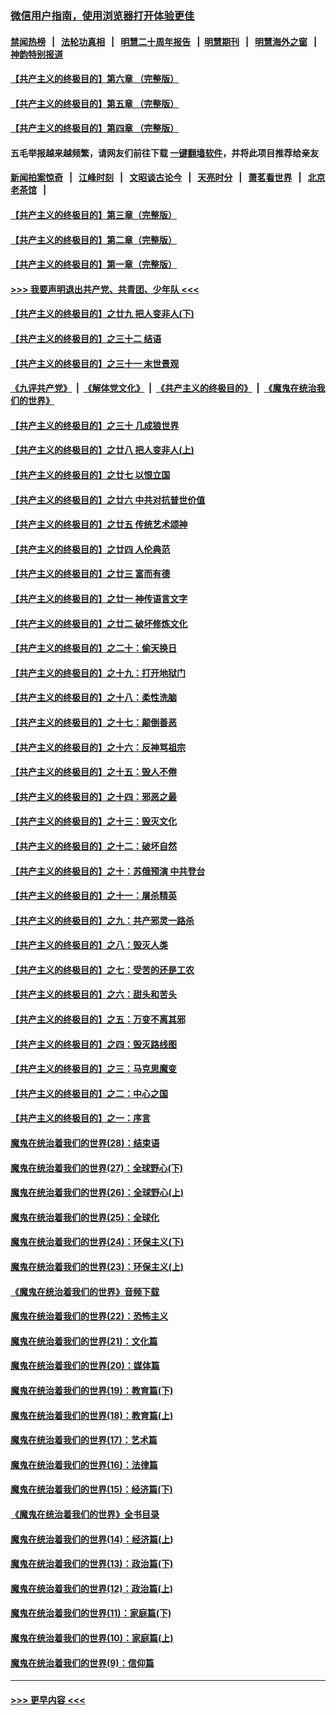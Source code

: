 ### [微信用户指南，使用浏览器打开体验更佳](https://github.com/gfw-breaker/banned-news1/blob/master/indexes/wechat-guide.md?t=0)
#### [禁闻热榜](热点新闻.md?t=0)  &nbsp;&nbsp;|&nbsp;&nbsp; [法轮功真相](https://github.com/gfw-breaker/truth/blob/master/README.md?t=0) &nbsp;&nbsp;|&nbsp;&nbsp; [明慧二十周年报告](https://github.com/gfw-breaker/mh-reports/blob/master/README.md?t=0) &nbsp;&nbsp;|&nbsp;&nbsp;[明慧期刊](https://github.com/gfw-breaker/mh-qikan) &nbsp;&nbsp;|&nbsp;&nbsp; [明慧海外之窗](https://github.com/gfw-breaker/mh-news/blob/master/README.md?t=0) &nbsp;&nbsp;|&nbsp;&nbsp; [神韵特别报道](https://github.com/gfw-breaker/mh-news/blob/master/shenyun.md?t=0)
#### [【共产主义的终极目的】第六章 （完整版）](../pages/nsc422/n11428913.md?t=02070211) 
#### [【共产主义的终极目的】第五章 （完整版）](../pages/nsc422/n11428912.md?t=02070211) 
#### [【共产主义的终极目的】第四章 （完整版）](../pages/nsc422/n11428907.md?t=02070211) 
#### 五毛举报越来越频繁，请网友们前往下载 [一键翻墙软件](https://github.com/gfw-breaker/ssr-accounts)，并将此项目推荐给亲友
#### [新闻拍案惊奇](https://github.com/gfw-breaker/banned-news1/blob/master/pages/link4.md) &nbsp;&nbsp;|&nbsp;&nbsp; [江峰时刻](https://github.com/gfw-breaker/banned-news1/blob/master/pages/link4.md) &nbsp;&nbsp;|&nbsp;&nbsp; [文昭谈古论今](https://github.com/gfw-breaker/banned-news1/blob/master/pages/link4.md) &nbsp;&nbsp;|&nbsp;&nbsp; [天亮时分](https://github.com/gfw-breaker/banned-news1/blob/master/pages/link4.md) &nbsp;&nbsp;|&nbsp;&nbsp; [萧茗看世界](https://github.com/gfw-breaker/banned-news1/blob/master/pages/link4.md) &nbsp;&nbsp;|&nbsp;&nbsp; [北京老茶馆](https://github.com/gfw-breaker/banned-news1/blob/master/pages/link4.md) &nbsp;&nbsp;|&nbsp;&nbsp; 
#### [【共产主义的终极目的】第三章（完整版）](../pages/nsc422/n11428848.md?t=02070211) 
#### [【共产主义的终极目的】第二章（完整版）](../pages/nsc422/n11428831.md?t=02070211) 
#### [【共产主义的终极目的】第一章（完整版）](../pages/nsc422/n11417651.md?t=02070211) 
#### [>>> 我要声明退出共产党、共青团、少年队 <<<](https://github.com/begood0513/goodnews/blob/master/quit/letter.md) 
#### [【共产主义的终极目的】之廿九 把人变非人(下)](../pages/nsc422/n11344140.md?t=02070211) 
#### [【共产主义的终极目的】之三十二 结语](../pages/nsc422/n11360535.md?t=02070211) 
#### [【共产主义的终极目的】之三十一 末世景观](../pages/nsc422/n11351129.md?t=02070211) 
#### [《九评共产党》](https://github.com/begood0513/9ping.md/blob/master/README.md) &nbsp;|&nbsp; [《解体党文化》](../../../../jtdwh.md/blob/master/README.md)  &nbsp;|&nbsp; [《共产主义的终极目的》](../../../../gczydzjmd.md/blob/master/README.md) &nbsp;|&nbsp; [《魔鬼在统治我们的世界》](../../../../mgztzwmdsj.md/blob/master/README.md) 
#### [【共产主义的终极目的】之三十 几成狼世界](../pages/nsc422/n11348280.md?t=02070211) 
#### [【共产主义的终极目的】之廿八 把人变非人(上)](../pages/nsc422/n11340492.md?t=02070211) 
#### [【共产主义的终极目的】之廿七 以恨立国](../pages/nsc422/n11336944.md?t=02070211) 
#### [【共产主义的终极目的】之廿六 中共对抗普世价值](../pages/nsc422/n11324785.md?t=02070211) 
#### [【共产主义的终极目的】之廿五 传统艺术颂神](../pages/nsc422/n11296396.md?t=02070211) 
#### [【共产主义的终极目的】之廿四 人伦典范](../pages/nsc422/n11296397.md?t=02070211) 
#### [【共产主义的终极目的】之廿三 富而有德](../pages/nsc422/n11283598.md?t=02070211) 
#### [【共产主义的终极目的】之廿一 神传语言文字](../pages/nsc422/n11263265.md?t=02070211) 
#### [【共产主义的终极目的】之廿二 破坏修炼文化](../pages/nsc422/n11245728.md?t=02070211) 
#### [【共产主义的终极目的】之二十：偷天换日](../pages/nsc422/n11238846.md?t=02070211) 
#### [【共产主义的终极目的】之十九：打开地狱门](../pages/nsc422/n11206376.md?t=02070211) 
#### [【共产主义的终极目的】之十八：柔性洗脑](../pages/nsc422/n11199994.md?t=02070211) 
#### [【共产主义的终极目的】之十七：颠倒善恶](../pages/nsc422/n11179782.md?t=02070211) 
#### [【共产主义的终极目的】之十六：反神骂祖宗](../pages/nsc422/n11166798.md?t=02070211) 
#### [【共产主义的终极目的】之十五：毁人不倦](../pages/nsc422/n11166792.md?t=02070211) 
#### [【共产主义的终极目的】之十四：邪恶之最](../pages/nsc422/n11150249.md?t=02070211) 
#### [【共产主义的终极目的】之十三：毁灭文化](../pages/nsc422/n11135227.md?t=02070211) 
#### [【共产主义的终极目的】之十二：破坏自然](../pages/nsc422/n11135214.md?t=02070211) 
#### [【共产主义的终极目的】之十：苏俄预演 中共登台](../pages/nsc422/n11118424.md?t=02070211) 
#### [【共产主义的终极目的】之十一：屠杀精英](../pages/nsc422/n11118442.md?t=02070211) 
#### [【共产主义的终极目的】之九：共产邪灵一路杀](../pages/nsc422/n11114139.md?t=02070211) 
#### [【共产主义的终极目的】之八：毁灭人类](../pages/nsc422/n11108503.md?t=02070211) 
#### [【共产主义的终极目的】之七：受苦的还是工农](../pages/nsc422/n11101809.md?t=02070211) 
#### [【共产主义的终极目的】之六：甜头和苦头](../pages/nsc422/n11096971.md?t=02070211) 
#### [【共产主义的终极目的】之五：万变不离其邪](../pages/nsc422/n11091285.md?t=02070211) 
#### [【共产主义的终极目的】之四：毁灭路线图](../pages/nsc422/n11086284.md?t=02070211) 
#### [【共产主义的终极目的】之三：马克思魔变](../pages/nsc422/n11061941.md?t=02070211) 
#### [【共产主义的终极目的】之二：中心之国](../pages/nsc422/n11047728.md?t=02070211) 
#### [【共产主义的终极目的】之一：序言](../pages/nsc422/n11086077.md?t=02070211) 
#### [魔鬼在统治着我们的世界(28)：结束语](../pages/nsc422/n10936246.md?t=02070211) 
#### [魔鬼在统治着我们的世界(27)：全球野心(下)](../pages/nsc422/n10928319.md?t=02070211) 
#### [魔鬼在统治着我们的世界(26)：全球野心(上)](../pages/nsc422/n10900318.md?t=02070211) 
#### [魔鬼在统治着我们的世界(25)：全球化](../pages/nsc422/n10788205.md?t=02070211) 
#### [魔鬼在统治着我们的世界(24)：环保主义(下)](../pages/nsc422/n10695307.md?t=02070211) 
#### [魔鬼在统治着我们的世界(23)：环保主义(上)](../pages/nsc422/n10688613.md?t=02070211) 
#### [《魔鬼在统治着我们的世界》音频下载](../pages/nsc422/n10635553.md?t=02070211) 
#### [魔鬼在统治着我们的世界(22)：恐怖主义](../pages/nsc422/n10614727.md?t=02070211) 
#### [魔鬼在统治着我们的世界(21)：文化篇](../pages/nsc422/n10597706.md?t=02070211) 
#### [魔鬼在统治着我们的世界(20)：媒体篇](../pages/nsc422/n10586579.md?t=02070211) 
#### [魔鬼在统治着我们的世界(19)：教育篇(下)](../pages/nsc422/n10564808.md?t=02070211) 
#### [魔鬼在统治着我们的世界(18)：教育篇(上)](../pages/nsc422/n10526970.md?t=02070211) 
#### [魔鬼在统治着我们的世界(17)：艺术篇](../pages/nsc422/n10499093.md?t=02070211) 
#### [魔鬼在统治着我们的世界(16)：法律篇](../pages/nsc422/n10485969.md?t=02070211) 
#### [魔鬼在统治着我们的世界(15)：经济篇(下)](../pages/nsc422/n10469975.md?t=02070211) 
#### [《魔鬼在统治着我们的世界》全书目录](../pages/nsc422/n10464261.md?t=02070211) 
#### [魔鬼在统治着我们的世界(14)：经济篇(上)](../pages/nsc422/n10457370.md?t=02070211) 
#### [魔鬼在统治着我们的世界(13)：政治篇(下)](../pages/nsc422/n10448270.md?t=02070211) 
#### [魔鬼在统治着我们的世界(12)：政治篇(上)](../pages/nsc422/n10444576.md?t=02070211) 
#### [魔鬼在统治着我们的世界(11)：家庭篇(下)](../pages/nsc422/n10440961.md?t=02070211) 
#### [魔鬼在统治着我们的世界(10)：家庭篇(上)](../pages/nsc422/n10435448.md?t=02070211) 
#### [魔鬼在统治着我们的世界(9)：信仰篇](../pages/nsc422/n10432159.md?t=02070211) 

----
#### [ >>> 更早内容 <<< ](../indexes/nsc422-earlier.md)
